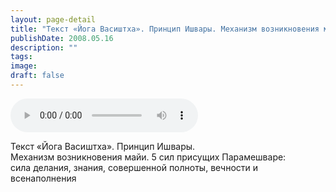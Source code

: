 ```yaml
---
layout: page-detail
title: "Текст «Йога Васиштха». Принцип Ишвары. Механизм возникновения майи"
publishDate: 2008.05.16
description: ""
tags:
image:
draft: false
---
```


<audio title="2008.05.16 - Текст «Йога Васиштха». Принцип Ишвары. Механизм возникновения майи.mp3" src="/upload/iblock/d5b/d5b30a47809f01388ac14c75fd44b04c.mp3" controls=""></audio>

 Текст «Йога Васиштха». Принцип Ишвары.  
 Механизм возникновения майи. 5 сил присущих Парамешваре:  
 сила делания, знания, совершенной полноты, вечности и всенаполнения   

  
